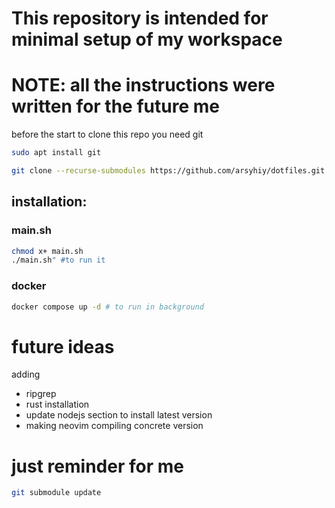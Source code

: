 # This repository is intended for minimal setup of my workspace
# NOTE: all the instructions were written for the future me
before the start to clone this repo you need git
```bash 
sudo apt install git 
```

```bash
git clone --recurse-submodules https://github.com/arsyhiy/dotfiles.git
```

## installation:
### main.sh 
```bash 
chmod x+ main.sh
./main.sh" #to run it
```
### docker 
```bash 
docker compose up -d # to run in background 
```

# future ideas
adding 
- ripgrep
- rust installation
- update nodejs section to install latest version
- making neovim compiling concrete version

# just reminder for me 
```bash 
git submodule update                       

```

